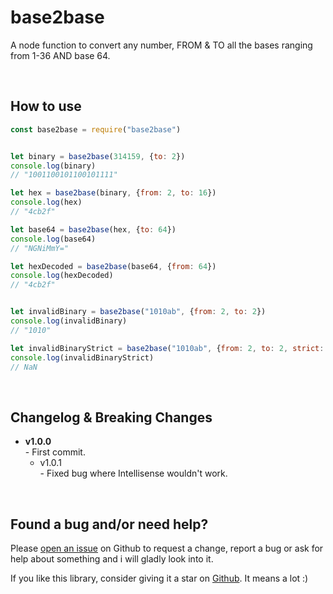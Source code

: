 # base2base
A node function to convert any number, FROM & TO all the bases ranging from 1-36 AND base 64.

&nbsp;
## How to use
```js
const base2base = require("base2base")


let binary = base2base(314159, {to: 2})
console.log(binary)
// "1001100101100101111"

let hex = base2base(binary, {from: 2, to: 16})
console.log(hex)
// "4cb2f"

let base64 = base2base(hex, {to: 64})
console.log(base64)
// "NGNiMmY="

let hexDecoded = base2base(base64, {from: 64})
console.log(hexDecoded)
// "4cb2f"


let invalidBinary = base2base("1010ab", {from: 2, to: 2})
console.log(invalidBinary)
// "1010"

let invalidBinaryStrict = base2base("1010ab", {from: 2, to: 2, strict: true})
console.log(invalidBinaryStrict)
// NaN
```

&nbsp;
## Changelog & Breaking Changes

- **v1.0.0**
<br>- First commit.
  - v1.0.1
  <br>- Fixed bug where Intellisense wouldn't work.

&nbsp;
## Found a bug and/or need help?
Please [open an issue](https://github.com/zWolfrost/base2base/issues) on Github to request a change, report a bug or ask for help about something and i will gladly look into it.

If you like this library, consider giving it a star on [Github](https://github.com/zWolfrost/base2base). It means a lot :)